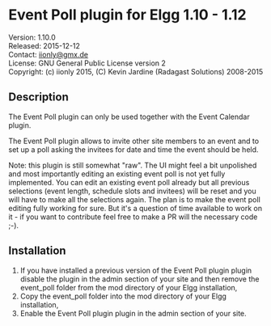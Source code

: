 Event Poll plugin for Elgg 1.10 - 1.12
======================================

Version: 1.10.0  
Released: 2015-12-12  
Contact: iionly@gmx.de  
License: GNU General Public License version 2  
Copyright: (c) iionly 2015, (C) Kevin Jardine (Radagast Solutions) 2008-2015


Description
-----------

The Event Poll plugin can only be used together with the Event Calendar plugin.

The Event Poll plugin allows to invite other site members to an event and to set up a poll asking the invitees for date and time the event should be held.

Note: this plugin is still somewhat "raw". The UI might feel a bit unpolished and most importantly editing an existing event poll is not yet fully implemented. You can edit an existing event poll already but all previous selections (event length, schedule slots and invitees) will be reset and you will have to make all the selections again. The plan is to make the event poll editing fully working for sure. But it's a question of time available to work on it - if you want to contribute feel free to make a PR will the necessary code ;-).


Installation
------------

1. If you have installed a previous version of the Event Poll plugin plugin disable the plugin in the admin section of your site and then remove the event_poll folder from the mod directory of your Elgg installation,
2. Copy the event_poll folder into the mod directory of your Elgg installation,
3. Enable the Event Poll plugin plugin in the admin section of your site.
